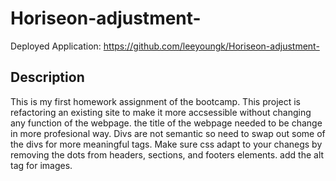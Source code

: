 # Horiseon-adjustment-

Deployed Application: https://github.com/leeyoungk/Horiseon-adjustment-

## Description

This is my first homework assignment of the bootcamp. This project is refactoring an existing site to make it more accsessible without changing any function of the webpage. 
the title of the webpage needed to be change in more profesional way.
Divs are not semantic so need to swap out some of the divs for more meaningful tags.
Make sure css adapt to your chanegs by removing the dots from headers, sections, and footers elements. 
add the alt tag for images. 
